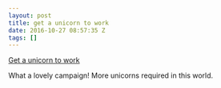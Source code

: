 ```yaml
---
layout: post
title: get a unicorn to work
date: 2016-10-27 08:57:35 Z
tags: []
---
```

[Get a unicorn to work](http://metro.co.uk/video/get-unicorn-work-1346633/?ito=vjs-link)

What a lovely campaign! More unicorns required in this world.
